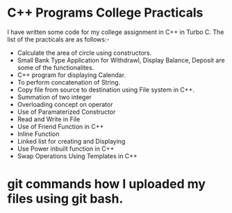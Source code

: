 # C++ Programs College Practicals #

I have written some code for my college assignment in C++ in Turbo C.
The list of the practicals are as follows:-

* Calculate the area of circle using constructors.
* Small Bank Type Application for Withdrawl, Display Balance, Deposit are some of the functionalites.
* C++ program for displaying Calendar.
* To perform concatenation of String.
* Copy file from source to destination using File system in C++.
* Summation of two integer
* Overloading concept on operator
* Use of Paramaterized Constructor
* Read and Write in File 
* Use of Friend Function in C++
* Inline Function
* Linked list for creating and Displaying
* Use Power inbuilt function in C++
* Swap Operations Using Templates in C++

# git commands how I uploaded my files using git bash.
